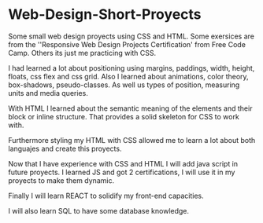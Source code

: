 # Web-Design-Short-Proyects
Some small web design proyects using CSS and HTML. Some exersices are from the ''Responsive Web Design Projects Certification' from Free Code Camp. 
Others its just me practicing with CSS. 

I had learned a lot about positioning using margins, paddings, width, height, floats, css flex and css grid. Also I learned about animations, color theory, box-shadows,
pseudo-classes. As well us types of position, measuring units and media queries.

With HTML I learned about the semantic meaning of the elements and their block or inline structure. That provides a solid skeleton for CSS to work with.

Furthermore styling my HTML with CSS allowed me to learn a lot about both languajes and create this proyects.

Now that I have experience with CSS and HTML I will add java script in future proyects. I learned JS and got 2 certifications, I will use it in my proyects to make them dynamic.

Finally I will learn REACT to solidify my front-end capacities. 

I will also learn SQL to have some database knowledge.
